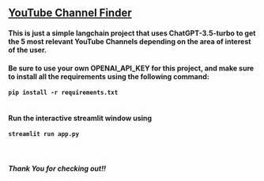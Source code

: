 ## <u>YouTube Channel Finder</u>

#### This is just a simple langchain project that uses ChatGPT-3.5-turbo to get the 5 most relevant YouTube Channels depending on the area of interest of the user.

#### Be sure to use your own OPENAI_API_KEY for this project, and make sure to install all the requirements using the following command: <br><br> `pip install -r requirements.txt` <br><br>

#### Run the interactive streamlit window using <br><br> `streamlit run app.py`

##### <br><br>Thank You for checking out!!
